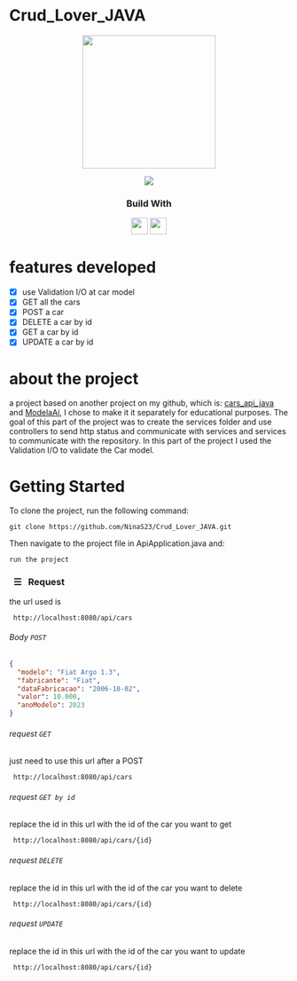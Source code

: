# Crud_Lover_JAVA
  <div align='center'>
    <img height="240px" src="https://em-content.zobj.net/source/microsoft-teams/337/automobile_1f697.png">
  </div>
  
<p align = "center">
   <img src="https://img.shields.io/badge/author-NinaS23-4dae71?style=flat-square" />
</p>
  
<div align="center">
  <h3>Build With</h3>
  <img src="https://img.shields.io/badge/java-%23ED8B00.svg?style=for-the-badge&logo=java&logoColor=white" height="30px"/>
  <img src="https://img.shields.io/badge/spring-%236DB33F.svg?style=for-the-badge&logo=spring&logoColor=white" height="30px"/>
</div>

#  features developed 
- [x] use Validation I/O at car model
- [X] GET all the cars
- [X] POST a car 
- [X] DELETE a car by id
- [X] GET a car by id
- [X] UPDATE a car by id

# about the project
a project based on another project on my github, which is: [cars_api_java](https://github.com/NinaS23/Cars_Api_Java) and [ModelaAí](https://github.com/NinaS23/ModelaAi_JAVA), I chose to make it it separately for educational purposes.
The goal of this part of the project was to create the services folder and use controllers to send http status and communicate with services and services to communicate with the repository.
In this part of the project I used the Validation I/O to validate the Car model.

# Getting Started
To clone the project, run the following command:

```git
git clone https://github.com/NinaS23/Crud_Lover_JAVA.git
```
Then navigate to the project file in ApiApplication.java and:

```git
run the project
```

<!-- REQUESTS -->
### &nbsp; ☰ &nbsp; Request

the url used is 
```git
 http://localhost:8080/api/cars
 ```

###### Body _`POST`_

```json
{
  "modelo": "Fiat Argo 1.3",
  "fabricante": "Fiat",
  "dataFabricacao": "2006-10-02",
  "valor": 10.000,
  "anoModelo": 2023
}
```

###### request _`GET`_
just need to use this url after a POST 
```git
 http://localhost:8080/api/cars
 ```

###### request _`GET by id`_
replace the id in this url with the id of the car you want to get
```git
 http://localhost:8080/api/cars/{id}
 ```


###### request _`DELETE`_
replace the id in this url with the id of the car you want to delete
```git
 http://localhost:8080/api/cars/{id}
 ```
###### request _`UPDATE`_
replace the id in this url with the id of the car you want to update
```git
 http://localhost:8080/api/cars/{id}
 ```
